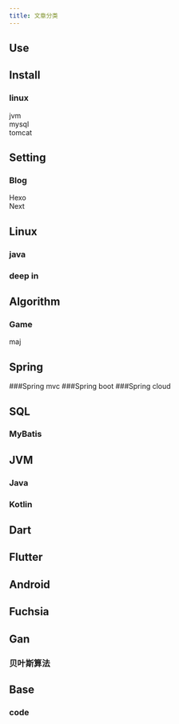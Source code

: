 ```yaml
---
title: 文章分类
---
```


## Use


## Install
### linux
jvm  
mysql  
tomcat  

## Setting
### Blog
Hexo  
Next  


## Linux
### java
### deep in


## Algorithm
### Game
maj


## Spring
###Spring mvc
###Spring boot
###Spring cloud

## SQL
### MyBatis

## JVM
### Java
### Kotlin

## Dart
## Flutter


## Android
## Fuchsia


## Gan
### 贝叶斯算法

## Base
### code